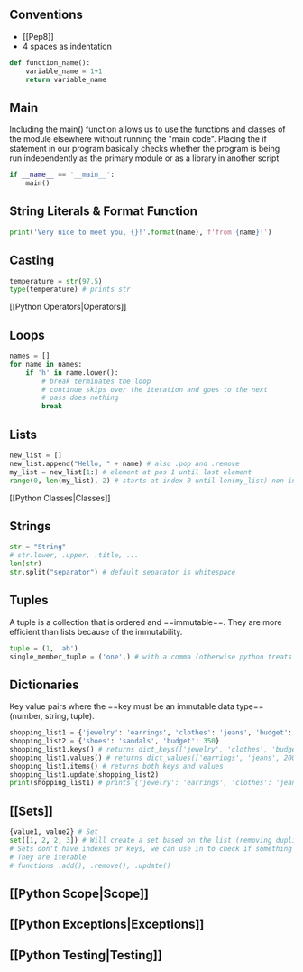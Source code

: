 ## Conventions
- [[Pep8]]
- 4 spaces as indentation
```python
def function_name():
	variable_name = 1+1
	return variable_name
```

## Main 
Including the main() function allows us to use the functions and classes of the module elsewhere without running the "main code".
Placing the if statement in our program basically checks whether the program is being run independently as the primary module or as a library in another script
```python
if __name__ == '__main__':
    main()
```

## String Literals & Format Function
```python
print('Very nice to meet you, {}!'.format(name), f'from {name}!')
```

## Casting
```python
temperature = str(97.5)
type(temperature) # prints str
```

[[Python Operators|Operators]]

## Loops
```python
names = []
for name in names:
    if 'h' in name.lower():
        # break terminates the loop
        # continue skips over the iteration and goes to the next
        # pass does nothing
        break
```

##  Lists
```python
new_list = []
new_list.append("Hello, " + name) # also .pop and .remove
my_list = new_list[1:] # element at pos 1 until last element
range(0, len(my_list), 2) # starts at index 0 until len(my_list) non inclusive with a step of 2
```

[[Python Classes|Classes]]

## Strings
```python
str = "String"
# str.lower, .upper, .title, ...
len(str)
str.split("separator") # default separator is whitespace
```

## Tuples
A tuple is a collection that is ordered and ==immutable==.
They are more efficient than lists because of the immutability.
```python
tuple = (1, 'ab')
single_member_tuple = ('one',) # with a comma (otherwise python treats it as a parenthesis and doesn't create a tuple)
```

## Dictionaries
Key value pairs where the ==key must be an immutable data type== (number, string, tuple).
```python
shopping_list1 = {'jewelry': 'earrings', 'clothes': 'jeans', 'budget': 200}
shopping_list2 = {'shoes': 'sandals', 'budget': 350}
shopping_list1.keys() # returns dict_keys(['jewelry', 'clothes', 'budget'])
shopping_list1.values() # returns dict_values(['earrings', 'jeans', 200])
shopping_list1.items() # returns both keys and values
shopping_list1.update(shopping_list2)
print(shopping_list1) # prints {'jewelry': 'earrings', 'clothes': 'jeans', 'budget': 350, 'shoes': 'sandal
```

## [[Sets]]
```python
{value1, value2} # Set
set([1, 2, 2, 3]) # Will create a set based on the list (removing duplicates)
# Sets don't have indexes or keys, we can use in to check if something is in the set
# They are iterable
# functions .add(), .remove(), .update()
```

## [[Python Scope|Scope]]

## [[Python Exceptions|Exceptions]]

## [[Python Testing|Testing]]